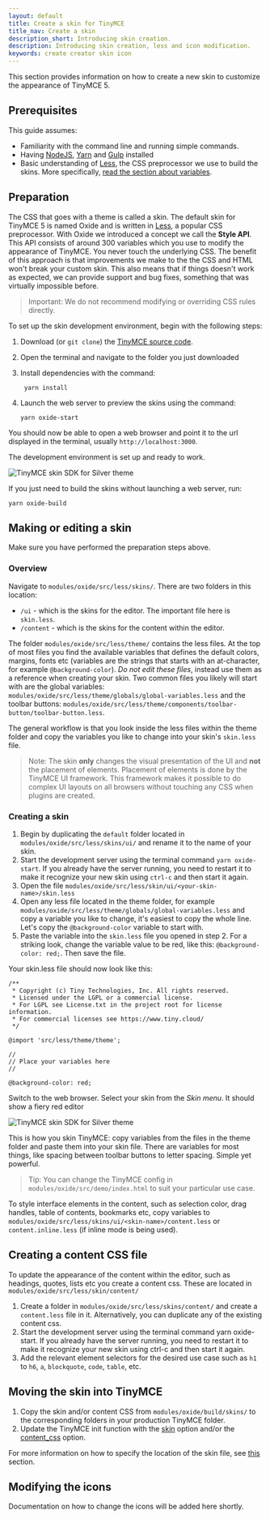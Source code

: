 ```yaml
---
layout: default
title: Create a skin for TinyMCE
title_nav: Create a skin
description_short: Introducing skin creation.
description: Introducing skin creation, less and icon modification.
keywords: create creator skin icon
---
```


This section provides information on how to create a new skin to customize the appearance of TinyMCE 5.

## Prerequisites

This guide assumes:

* Familiarity with the command line and running simple commands.
* Having [NodeJS](https://nodejs.org/en/), [Yarn](https://yarnpkg.com/en/) and [Gulp](https://gulpjs.com) installed
* Basic understanding of [Less](http://lesscss.org), the CSS preprocessor we use to build the skins. More specifically, [read the section about variables](http://lesscss.org/features/#variables-feature).

## Preparation

The CSS that goes with a theme is called a skin. The default skin for TinyMCE 5 is named Oxide and is written in [Less](http://lesscss.org), a popular CSS preprocessor. With Oxide we introduced a concept we call the **Style API**. This API consists of around 300 variables which you use to modify the appearance of TinyMCE. You never touch the underlying CSS. The benefit of this approach is that improvements we make to the the CSS and HTML won't break your custom skin. This also means that if things doesn't work as expected, we can provide support and bug fixes, something that was virtually impossible before.

> Important: We do not recommend modifying or overriding CSS rules directly.

To set up the skin development environment, begin with the following steps:

1. Download (or `git clone`) the [TinyMCE source code](https://github.com/tinymce/tinymce).

2. Open the terminal and navigate to the folder you just downloaded

3. Install dependencies with the command:

   ```
    yarn install
   ```

4. Launch the web server to preview the skins using the command:

   ```
   yarn oxide-start
   ```

You should now be able to open a web browser and point it to the url displayed in the terminal, usually `http://localhost:3000`.

The development environment is set up and ready to work.

![**TinyMCE skin SDK for Silver theme**]({{site.baseurl}}/images/SDKforsilver.png)

If you just need to build the skins without launching a web server, run:
```
yarn oxide-build
```

## Making or editing a skin

Make sure you have performed the preparation steps above.

### Overview

Navigate to `modules/oxide/src/less/skins/`. There are two folders in this location:
* `/ui` - which is the skins for the editor. The important file here is  `skin.less`.
* `/content` - which is the skins for the content within the editor.

The folder `modules/oxide/src/less/theme/` contains the less files. At the top of most files you find the available variables that defines the default colors, margins, fonts etc (variables are the strings that starts with an at-character, for example `@background-color`). *Do not edit these files*, instead use them as a reference when creating your skin. Two common files you likely will start with are the global variables: `modules/oxide/src/less/theme/globals/global-variables.less` and the toolbar buttons: `modules/oxide/src/less/theme/components/toolbar-button/toolbar-button.less`.

The general workflow is that you look inside the less files within the theme folder and copy the variables you like to change into your skin's `skin.less` file.

> Note: The skin **only** changes the visual presentation of the UI and **not** the placement of elements. Placement of elements is done by the TinyMCE UI framework. This framework makes it possible to do complex UI layouts on all browsers without touching any CSS when plugins are created.

### Creating a skin

1. Begin by duplicating the `default` folder located in `modules/oxide/src/less/skins/ui/` and rename it to the name of your skin.
2. Start the development server using the terminal command `yarn oxide-start`. If you already have the server running, you need to restart it to make it recognize your new skin using `ctrl-c` and then start it again.
3. Open the file `modules/oxide/src/less/skin/ui/<your-skin-name>/skin.less`
4. Open any less file located in the theme folder, for example `modules/oxide/src/less/theme/globals/global-variables.less` and copy a variable you like to change, it's easiest to copy the whole line. Let's copy the `@background-color` variable to start with.
5. Paste the variable into the `skin.less` file you opened in step 2. For a striking look, change the variable value to be red, like this: `@background-color: red;`. Then save the file.

Your skin.less file should now look like this:

```
/**
 * Copyright (c) Tiny Technologies, Inc. All rights reserved.
 * Licensed under the LGPL or a commercial license.
 * For LGPL see License.txt in the project root for license information.
 * For commercial licenses see https://www.tiny.cloud/
 */

@import 'src/less/theme/theme';

//
// Place your variables here
//

@background-color: red;
```
Switch to the web browser. Select your skin from the *Skin menu*. It should show a fiery red editor

![**TinyMCE skin SDK for Silver theme**]({{site.baseurl}}/images/SDKforsilverCustomExample.png)

This is how you skin TinyMCE: copy variables from the files in the theme folder and paste them into your skin file. There are variables for most things, like spacing between toolbar buttons to letter spacing. Simple yet powerful.

> Tip: You can change the TinyMCE config in `modules/oxide/src/demo/index.html` to suit your particular use case.

To style interface elements in the content, such as selection color, drag handles, table of contents, bookmarks etc, copy variables to `modules/oxide/src/less/skins/ui/<skin-name>/content.less` or `content.inline.less` (if inline mode is being used).

## Creating a content CSS file

To update the appearance of the content within the editor, such as headings, quotes, lists etc you create a content css. These are located in `modules/oxide/src/less/skin/content/`

1. Create a folder in `modules/oxide/src/less/skins/content/` and create a `content.less` file in it. Alternatively, you can duplicate any of the existing content css.
2. Start the development server using the terminal command yarn oxide-start. If you already have the server running, you need to restart it to make it recognize your new skin using ctrl-c and then start it again.
3. Add the relevant element selectors for the desired use case such as `h1` to `h6`, `a`, `blockquote`, `code`, `table`, etc.

## Moving the skin into TinyMCE

1. Copy the skin and/or content CSS from `modules/oxide/build/skins/` to the corresponding folders in your production TinyMCE folder.
2. Update the TinyMCE init function with the [skin]({{site.baseurl}}/configure/editor-appearance/#skin) option and/or the [content_css]({{site.baseurl}}/configure/content-appearance/#content_css) option.

For more information on how to specify the location of the skin file, see [this]({{site.baseurl}}/configure/editor-appearance/#skin_url) section.

## Modifying the icons

Documentation on how to change the icons will be added here shortly.
